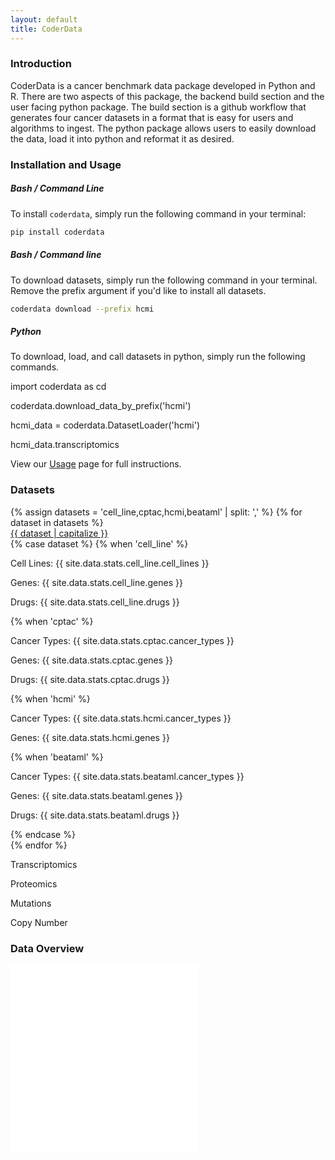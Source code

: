 ```yaml
---
layout: default
title: CoderData
---
```


<link rel="stylesheet" href="assets/css/style.css">

<!-- # Cancer Omics and Drug Experiment Response Data (`coderdata`) Python Package -->

### Introduction
CoderData is a cancer benchmark data package developed in Python and R. 
There are two aspects of this package, the backend build section and the user facing python package.
The build section is a github workflow that generates four cancer datasets in a format that is easy for users and algorithms to ingest. 
The python package allows users to easily download the data, load it into python and reformat it as desired.

### Installation and Usage
##### Bash / Command Line

To install `coderdata`, simply run the following command in your terminal:

```bash
pip install coderdata
```

##### Bash / Command line
To download datasets, simply run the following command in your terminal. Remove the prefix argument if you'd like to install all datasets.

```bash
coderdata download --prefix hcmi
```

##### Python
To download, load, and call datasets in python, simply run the following commands. 

<div class="code-box">
    <p>import coderdata as cd </p>
    <p>coderdata.download_data_by_prefix('hcmi')</p>
    <p>hcmi_data = coderdata.DatasetLoader('hcmi')</p>
    <p>hcmi_data.transcriptomics</p>
</div>

View our [Usage](pages/usage.md) page for full instructions.


### Datasets

<div class="dataset-section">
    {% assign datasets = 'cell_line,cptac,hcmi,beataml' | split: ',' %}
    {% for dataset in datasets %}
        <div class="dataset-container">
            <a href="datasets/{{ dataset }}" class="dataset-link">{{ dataset | capitalize }}</a>
            <div class="dataset-blurb">
                {% case dataset %}
                    {% when 'cell_line' %}
                        <p>Cell Lines: {{ site.data.stats.cell_line.cell_lines }} </p>
                        <p>Genes: {{ site.data.stats.cell_line.genes }} </p>
                        <p>Drugs: {{ site.data.stats.cell_line.drugs }} </p>
                        <span class="dot dot_transcriptomics"></span> 
                        <span class="dot dot_proteomics"></span> 
                        <span class="dot dot_mutations"></span> 
                        <span class="dot dot_copy_number"></span> 
                    {% when 'cptac' %}
                        <p>Cancer Types: {{ site.data.stats.cptac.cancer_types }} </p>
                        <p>Genes: {{ site.data.stats.cptac.genes }} </p>
                        <p>Drugs: {{ site.data.stats.cptac.drugs }} </p>
                        <span class="dot dot_transcriptomics"></span> 
                        <span class="dot dot_proteomics"></span> 
                        <span class="dot dot_mutations"></span> 
                        <span class="dot dot_copy_number"></span> 
                    {% when 'hcmi' %}
                        <p>Cancer Types: {{ site.data.stats.hcmi.cancer_types }} </p>
                        <p>Genes: {{ site.data.stats.hcmi.genes }} </p>
                        <span class="dot dot_transcriptomics"></span> 
                        <span class="dot dot_proteomics"></span> 
                        <span class="dot dot_mutations"></span> 
                        <span class="dot dot_copy_number"></span> 
                    {% when 'beataml' %}
                        <p>Cancer Types: {{ site.data.stats.beataml.cancer_types }}</p>
                        <p>Genes: {{ site.data.stats.beataml.genes }}</p>
                        <p>Drugs: {{ site.data.stats.beataml.drugs }}</p>
                        <span class="dot dot_transcriptomics"></span> 
                        <span class="dot dot_proteomics"></span> 
                {% endcase %}
            </div>
        </div>
    {% endfor %}

</div>


<div class="legend">
    <p>Transcriptomics<span class="dot dot_transcriptomics"></span></p>
    <p>Proteomics<span class="dot dot_proteomics"></span></p>
    <p>Mutations<span class="dot dot_mutations"></span></p>
    <p>Copy Number<span class="dot dot_copy_number"></span></p>
</div>


### Data Overview

<div class="flex-container"> 
    <div class="flex-item">
        <embed src="{{ 'assets/stats/Fig0_Overview.pdf' | relative_url }}" type="application/pdf" />
    </div>
    <div class="flex-item">
        <embed src="{{ 'assets/stats/Fig5_Sample_Summary.pdf' | relative_url }}" type="application/pdf" />
    </div>
</div>
